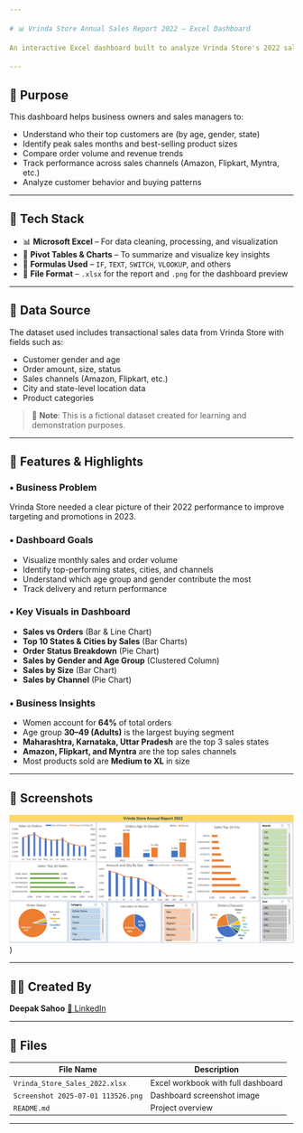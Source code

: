 ```yaml
---

# 📊 Vrinda Store Annual Sales Report 2022 – Excel Dashboard

An interactive Excel dashboard built to analyze Vrinda Store's 2022 sales data. It visualizes key metrics like sales by state, gender, channels, order status, and product size—enabling deeper customer insights to drive 2023 growth.

---
```


## 📌 Purpose

This dashboard helps business owners and sales managers to:

* Understand who their top customers are (by age, gender, state)
* Identify peak sales months and best-selling product sizes
* Compare order volume and revenue trends
* Track performance across sales channels (Amazon, Flipkart, Myntra, etc.)
* Analyze customer behavior and buying patterns

---

## 🧰 Tech Stack

* 📊 **Microsoft Excel** – For data cleaning, processing, and visualization
* 📂 **Pivot Tables & Charts** – To summarize and visualize key insights
* 🧠 **Formulas Used** – `IF`, `TEXT`, `SWITCH`, `VLOOKUP`, and others
* 📁 **File Format** – `.xlsx` for the report and `.png` for the dashboard preview

---

## 📂 Data Source

The dataset used includes transactional sales data from Vrinda Store with fields such as:

* Customer gender and age
* Order amount, size, status
* Sales channels (Amazon, Flipkart, etc.)
* City and state-level location data
* Product categories

> 📌 **Note**: This is a fictional dataset created for learning and demonstration purposes.

---

## 🌟 Features & Highlights

### • Business Problem

Vrinda Store needed a clear picture of their 2022 performance to improve targeting and promotions in 2023.

### • Dashboard Goals

* Visualize monthly sales and order volume
* Identify top-performing states, cities, and channels
* Understand which age group and gender contribute the most
* Track delivery and return performance

### • Key Visuals in Dashboard

* **Sales vs Orders** (Bar & Line Chart)
* **Top 10 States & Cities by Sales** (Bar Charts)
* **Order Status Breakdown** (Pie Chart)
* **Sales by Gender and Age Group** (Clustered Column)
* **Sales by Size** (Bar Chart)
* **Sales by Channel** (Pie Chart)

### • Business Insights

* Women account for **64%** of total orders
* Age group **30–49 (Adults)** is the largest buying segment
* **Maharashtra, Karnataka, Uttar Pradesh** are the top 3 sales states
* **Amazon, Flipkart, and Myntra** are the top sales channels
* Most products sold are **Medium to XL** in size

---

## 📸 Screenshots

![Dashboard Preview](vrinda_sales_dashboard_2022.png))

---

## 🧑‍💼 Created By

**Deepak Sahoo**
[🔗 LinkedIn](https://bit.ly/44ylEmk)

---

## 📁 Files

| File Name                          | Description                        |
| ---------------------------------- | ---------------------------------- |
| `Vrinda_Store_Sales_2022.xlsx`     | Excel workbook with full dashboard |
| `Screenshot 2025-07-01 113526.png` | Dashboard screenshot image         |
| `README.md`                        | Project overview                   |

---


